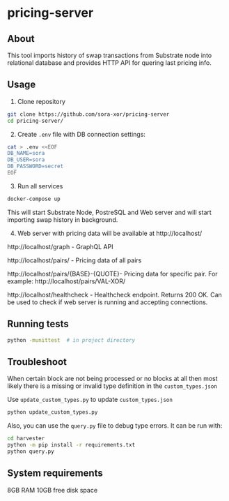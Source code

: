 # pricing-server

## About
This tool imports history of swap transactions from Substrate node into relational database and provides HTTP API for quering last pricing info.

## Usage

1. Clone repository
```bash
git clone https://github.com/sora-xor/pricing-server
cd pricing-server/
```

2. Create `.env` file with DB connection settings:

```bash
cat > .env <<EOF
DB_NAME=sora
DB_USER=sora
DB_PASSWORD=secret
EOF
```

3. Run all services
```bash
docker-compose up
```
This will start Substrate Node, PostreSQL and Web server and will start importing swap history in background.

4. Web server with pricing data will be available at http://localhost/

http://localhost/graph - GraphQL API

http://localhost/pairs/ - Pricing data of all pairs

http://localhost/pairs/{BASE}-{QUOTE}- Pricing data for specific pair. For example: http://localhost/pairs/VAL-XOR/

http://localhost/healthcheck - Healthcheck endpoint. Returns 200 OK. Can be used to check if web server is running and accepting connections.

## Running tests

```bash
python -munittest  # in project directory
```

## Troubleshoot
When certain block are not being processed or no blocks at all then most likely there is a missing or invalid type definition in the `custom_types.json`

Use `update_custom_types.py` to update `custom_types.json`
```bash
python update_custom_types.py
```

Also, you can use the `query.py` file to debug type errors. It can be run with:
```bash
cd harvester
python -m pip install -r requirements.txt
python query.py
```


## System requirements

8GB RAM
10GB free disk space
